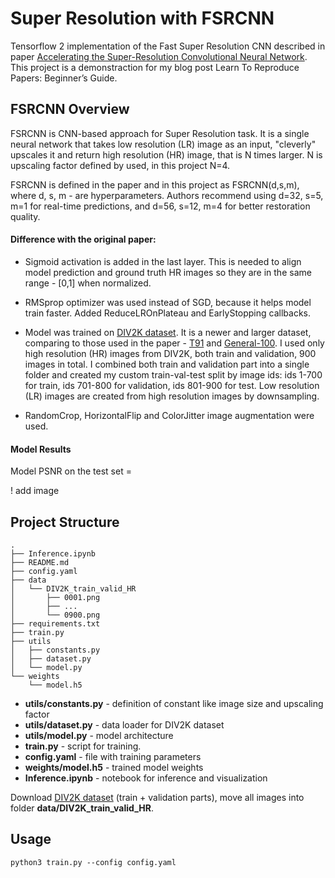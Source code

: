 # Super Resolution with FSRCNN

Tensorflow 2 implementation of the Fast Super Resolution CNN described in paper [Accelerating the Super-Resolution Convolutional Neural Network](https://arxiv.org/abs/1608.00367). This project is a demonstraction for my blog post Learn To Reproduce Papers: Beginner’s Guide.

## FSRCNN Overview

FSRCNN is CNN-based approach for Super Resolution task. It is a single neural network that takes low resolution (LR) image as an input, "cleverly" upscales it and return high resolution (HR) image, that is N times larger. N is upscaling factor defined by used, in this project N=4.

FSRCNN is defined in the paper and in this project as FSRCNN(d,s,m), where d, s, m - are hyperparameters. Authors recommend using d=32, s=5, m=1 for real-time predictions, and d=56, s=12, m=4 for better restoration quality.

#### Difference with the original paper:

- Sigmoid activation is added in the last layer. This is needed to align model prediction and ground truth HR images so they are in the same range - [0,1] when normalized.

- RMSprop optimizer was used instead of SGD, because it helps model train faster. Added ReduceLROnPlateau and EarlyStopping callbacks.

- Model was trained on [DIV2K dataset](https://data.vision.ee.ethz.ch/cvl/DIV2K/). It is a newer and larger dataset, comparing to those used in the paper - [T91](https://www.kaggle.com/ll01dm/t91-image-dataset) and [General-100](http://mmlab.ie.cuhk.edu.hk/projects/FSRCNN.html). I used only high resolution (HR) images from DIV2K, both train and validation, 900 images in total. I combined both train and validation part into a single folder and created my custom train-val-test split by image ids: ids 1-700 for train, ids 701-800 for validation, ids 801-900 for test. Low resolution (LR) images are created from high resolution images by downsampling.

- RandomCrop, HorizontalFlip and ColorJitter image augmentation were used.


#### Model Results

Model PSNR on the test set = 

! add image

## Project Structure

```
.
├── Inference.ipynb
├── README.md
├── config.yaml
├── data
│   └── DIV2K_train_valid_HR
│       ├── 0001.png
│       ├── ...
│       └── 0900.png
├── requirements.txt
├── train.py
├── utils
│   ├── constants.py
│   ├── dataset.py
│   └── model.py
└── weights
    └── model.h5

```

- **utils/constants.py** - definition of constant like image size and upscaling factor
- **utils/dataset.py** - data loader for DIV2K dataset
- **utils/model.py** - model architecture
- **train.py** - script for training. 
- **config.yaml** - file with training parameters
- **weights/model.h5** - trained model weights
- **Inference.ipynb** - notebook for inference and visualization

Download [DIV2K dataset](https://data.vision.ee.ethz.ch/cvl/DIV2K/) (train + validation parts), move all images into folder **data/DIV2K_train_valid_HR**.

## Usage

```
python3 train.py --config config.yaml
```

